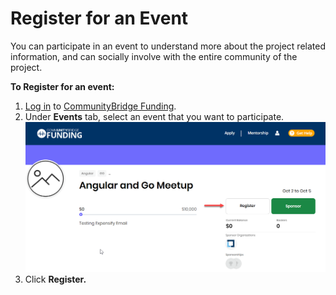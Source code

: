 # Register for an Event

You can participate in an event to understand more about the project related information, and can socially involve with the entire community of the project.

**To Register for an event:** 

1. [Log in](../user-profile/log-in-to-communitybridge/) to [CommunityBridge Funding](https://funding.communitybridge.org/).
2. Under **Events** tab, select an event that you want to participate.  ![](../../.gitbook/assets/7418612.png)
3. Click **Register.**

